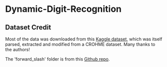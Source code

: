 # Dynamic-Digit-Recognition

## Dataset Credit
Most of the data was downloaded from this [Kaggle dataset](https://www.kaggle.com/datasets/xainano/handwrittenmathsymbols), which was itself parsed, extracted and modified from a CROHME dataset. Many thanks to the authors!

The 'forward_slash' folder is from this [Github repo](https://github.com/wblachowski/bhmsds?tab=readme-ov-file). 




 